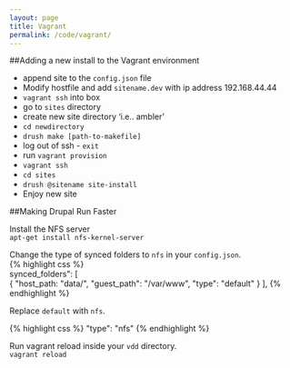 ```yaml
---
layout: page
title: Vagrant
permalink: /code/vagrant/
---
```


##Adding a new install to the Vagrant environment

   * append site to the `config.json` file
   * Modify hostfile and add `sitename.dev` with ip address 192.168.44.44
   * `vagrant ssh` into box
   * go to `sites` directory
   * create new site directory ‘i.e.. ambler’
   * `cd newdirectory`
   * `drush make [path-to-makefile]`
   * log out of ssh - `exit`
   * run `vagrant provision`
   * `vagrant ssh`
   * `cd sites`
   * `drush @sitename site-install`
   * Enjoy new site

##Making Drupal Run Faster

Install the NFS server   
`apt-get install nfs-kernel-server`

Change the type of synced folders to `nfs` in your `config.json`.   
{% highlight css %}   
synced_folders": [   
 {
  "host_path: "data/",
  "guest_path": "/var/www",
  "type": "default"
 }
],
{% endhighlight %}

Replace `default` with `nfs`.

{% highlight css %}
  "type": "nfs"
{% endhighlight %}

Run vagrant reload inside your `vdd` directory.   
`vagrant reload`
